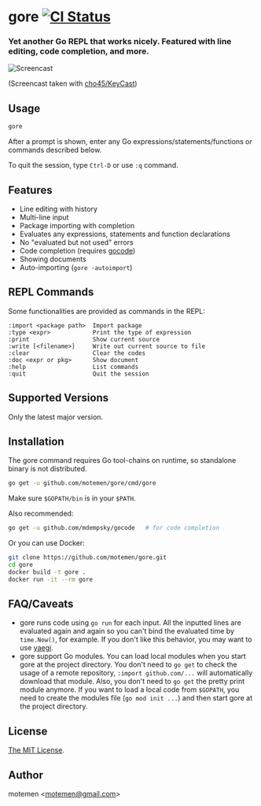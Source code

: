 # gore [![CI Status](https://github.com/motemen/gore/workflows/CI/badge.svg)](https://github.com/motemen/gore/actions)
### Yet another Go REPL that works nicely. Featured with line editing, code completion, and more.

![Screencast](doc/screencast.gif)

(Screencast taken with [cho45/KeyCast](https://github.com/cho45/KeyCast))

## Usage

```sh
gore
```
After a prompt is shown, enter any Go expressions/statements/functions or commands described below.

To quit the session, type `Ctrl-D` or use `:q` command.

## Features

- Line editing with history
- Multi-line input
- Package importing with completion
- Evaluates any expressions, statements and function declarations
- No "evaluated but not used" errors
- Code completion (requires [gocode](https://github.com/mdempsky/gocode))
- Showing documents
- Auto-importing (`gore -autoimport`)

## REPL Commands

Some functionalities are provided as commands in the REPL:

```
:import <package path>  Import package
:type <expr>            Print the type of expression
:print                  Show current source
:write [<filename>]     Write out current source to file
:clear                  Clear the codes
:doc <expr or pkg>      Show document
:help                   List commands
:quit                   Quit the session
```

## Supported Versions
Only the latest major version.

## Installation
The gore command requires Go tool-chains on runtime, so standalone binary is not distributed.

```sh
go get -u github.com/motemen/gore/cmd/gore
```

Make sure `$GOPATH/bin` is in your `$PATH`.

Also recommended:

```sh
go get -u github.com/mdempsky/gocode   # for code completion
```

Or you can use Docker:

```sh
git clone https://github.com/motemen/gore.git
cd gore
docker build -t gore .
docker run -it --rm gore
```

## FAQ/Caveats

- gore runs code using `go run` for each input. All the inputted lines are
  evaluated again and again so you can't bind the evaluated time by
  `time.Now()`, for example. If you don't like this behavior, you may want to use
  [yaegi](https://github.com/containous/yaegi).
- gore support Go modules. You can load local modules when you start gore at
  the project directory. You don't need to `go get` to check the usage of a
  remote repository, `:import github.com/...` will automatically download that
  module. Also, you don't need to `go get` the pretty print module anymore. If
  you want to load a local code from `$GOPATH`, you need to create the modules
  file (`go mod init ...`) and then start gore at the project directory.

## License

[The MIT License](./LICENSE).

## Author

motemen &lt;<motemen@gmail.com>&gt;
